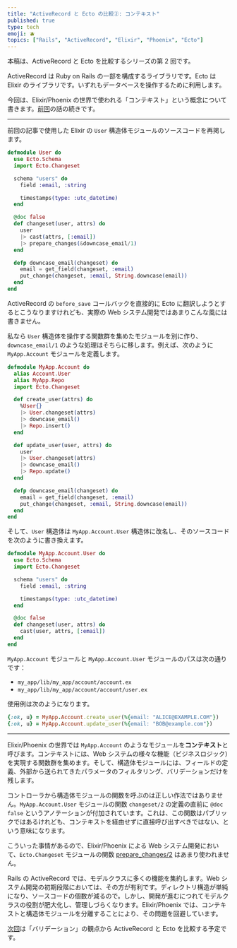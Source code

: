 ```yaml
---
title: "ActiveRecord と Ecto の比較②: コンテキスト"
published: true
type: tech
emoji: 🫐
topics: ["Rails", "ActiveRecord", "Elixir", "Phoenix", "Ecto"]
---
```


本稿は、ActiveRecord と Ecto を比較するシリーズの第 2 回です。

ActiveRecord は Ruby on Rails の一部を構成するライブラリです。Ecto は Elixir のライブラリです。いずれもデータベースを操作するために利用します。

今回は、Elixir/Phoenix の世界で使われる「コンテキスト」という概念について書きます。[前回](https://zenn.dev/tkrd/articles/active-record-and-ecto-before-save)の話の続きです。

----

前回の記事で使用した Elixir の `User` 構造体モジュールのソースコードを再掲します。

```elixir
defmodule User do
  use Ecto.Schema
  import Ecto.Changeset

  schema "users" do
    field :email, :string

    timestamps(type: :utc_datetime)
  end

  @doc false
  def changeset(user, attrs) do
    user
    |> cast(attrs, [:email])
    |> prepare_changes(&downcase_email/1)
  end

  defp downcase_email(changeset) do
    email = get_field(changeset, :email)
    put_change(changeset, :email, String.downcase(email))
  end
end
```

ActiveRecord の `before_save` コールバックを直接的に Ecto に翻訳しようとするとこうなりますけれども、実際の Web システム開発ではあまりこんな風には書きません。

私なら `User` 構造体を操作する関数群を集めたモジュールを別に作り、`downcase_email/1` のような処理はそちらに移します。例えば、次のように `MyApp.Account` モジュールを定義します。

```elixir
defmodule MyApp.Account do
  alias Account.User
  alias MyApp.Repo
  import Ecto.Changeset

  def create_user(attrs) do
    %User{}
    |> User.changeset(attrs)
    |> downcase_email()
    |> Repo.insert()
  end

  def update_user(user, attrs) do
    user
    |> User.changeset(attrs)
    |> downcase_email()
    |> Repo.update()
  end

  defp downcase_email(changeset) do
    email = get_field(changeset, :email)
    put_change(changeset, :email, String.downcase(email))
  end
end
```

そして、`User` 構造体は `MyApp.Account.User` 構造体に改名し、そのソースコードを次のように書き換えます。

```elixir
defmodule MyApp.Account.User do
  use Ecto.Schema
  import Ecto.Changeset

  schema "users" do
    field :email, :string

    timestamps(type: :utc_datetime)
  end

  @doc false
  def changeset(user, attrs) do
    cast(user, attrs, [:email])
  end
end
```

`MyApp.Account` モジュールと `MyApp.Account.User` モジュールのパスは次の通りです：

* `my_app/lib/my_app/account/account.ex`
* `my_app/lib/my_app/account/account/user.ex`

使用例は次のようになります。

```ruby
{:ok, u} = MyApp.Account.create_user(%{email: "ALICE@EXAMPLE.COM"})
{:ok, u} = MyApp.Account.update_user(%{email: "BOB@example.com"})
```

----

Elixir/Phoenix の世界では `MyApp.Account` のようなモジュールを**コンテキスト**と呼びます。コンテキストには、Web システムの様々な機能（ビジネスロジック）を実現する関数群を集めます。そして、構造体モジュールには、フィールドの定義、外部から送られてきたパラメータのフィルタリング、バリデーションだけを残します。

コントローラから構造体モジュールの関数を呼ぶのは正しい作法ではありません。`MyApp.Account.User` モジュールの関数 `changeset/2` の定義の直前に `@doc false` というアノテーションが付加されています。これは、この関数はパブリックではあるけれども、コンテキストを経由せずに直接呼び出すべきではない、という意味になります。

こういった事情があるので、Elixir/Phoenix による Web システム開発において、`Ecto.Changeset` モジュールの関数 [prepare_changes/2](https://hexdocs.pm/ecto/Ecto.Changeset.html#prepare_changes/2) はあまり使われません。

Rails の ActiveRecord では、モデルクラスに多くの機能を集約します。Web システム開発の初期段階においては、その方が有利です。ディレクトリ構造が単純になり、ソースコードの個数が減るので。しかし、開発が進むにつれてモデルクラスの役割が肥大化し、管理しづらくなります。Elixir/Phoenix では、コンテキストと構造体モジュールを分離することにより、その問題を回避しています。

[次回](https://zenn.dev/tkrd/articles/active-record-and-ecto-validations)は「バリデーション」の観点から ActiveRecord と Ecto を比較する予定です。
